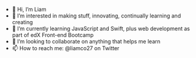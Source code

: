 - 👋 Hi, I’m Liam
- 👀 I’m interested in making stuff, innovating, continually learning and creating
- 🌱 I’m currently learning JavaScript and Swift, plus web development as part of edX Front-end Bootcamp
- 💞️ I’m looking to collaborate on anything that helps me learn
- 📫 How to reach me: @liamco27 on Twitter

<!---
lico27/lico27 is a ✨ special ✨ repository because its `README.md` (this file) appears on your GitHub profile.
You can click the Preview link to take a look at your changes.
--->
